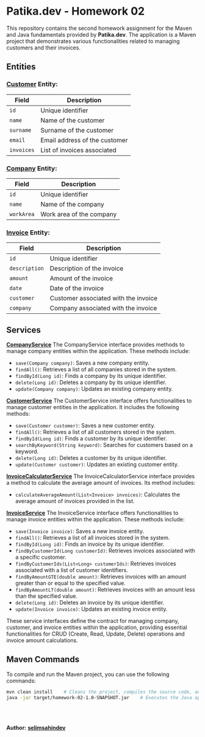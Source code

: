 # Patika.dev - Homework 02

This repository contains the second homework assignment for the Maven and Java fundamentals provided by **Patika.dev**. The application is a Maven project that demonstrates various functionalities related to managing customers and their invoices.

## Entities

### [**Customer**](src/main/java/org/selimsahin/entity/Customer.java) Entity:

| Field       | Description                       |
|-------------|-----------------------------------|
| `id`        | Unique identifier                 |
| `name`      | Name of the customer              |
| `surname`   | Surname of the customer           |
| `email`     | Email address of the customer     |
| `invoices`  | List of invoices associated       |


### [**Company**](src/main/java/org/selimsahin/entity/Company.java) Entity:

| Field      | Description               |
|------------|---------------------------|
| `id`       | Unique identifier         |
| `name`     | Name of the company       |
| `workArea` | Work area of the company  |


### [**Invoice**](src/main/java/org/selimsahin/entity/Invoice.java) Entity:

| Field         | Description                            |
|---------------|----------------------------------------|
| `id`          | Unique identifier                      |
| `description` | Description of the invoice             |
| `amount`      | Amount of the invoice                  |
| `date`        | Date of the invoice                    |
| `customer`    | Customer associated with the invoice   |
| `company`     | Company associated with the invoice    |



## Services
[**CompanyService**](src/main/java/org/selimsahin/services/CompanyService.java)
The CompanyService interface provides methods to manage company entities within the application. These methods include:

- `save(Company company)`: Saves a new company entity.
- `findAll()`: Retrieves a list of all companies stored in the system.
- `findById(Long id)`: Finds a company by its unique identifier.
- `delete(Long id)`: Deletes a company by its unique identifier.
- `update(Company company)`: Updates an existing company entity.

[**CustomerService**](src/main/java/org/selimsahin/services/CustomerService.java)
The CustomerService interface offers functionalities to manage customer entities in the application. It includes the following methods:

- `save(Customer customer)`: Saves a new customer entity.
- `findAll()`: Retrieves a list of all customers stored in the system.
- `findById(Long id)`: Finds a customer by its unique identifier.
- `searchByKeyword(String keyword)`: Searches for customers based on a keyword.
- `delete(Long id)`: Deletes a customer by its unique identifier.
- `update(Customer customer)`: Updates an existing customer entity.

[**InvoiceCalculatorService**](src/main/java/org/selimsahin/services/InvoiceCalculatorService.java)
The InvoiceCalculatorService interface provides a method to calculate the average amount of invoices. Its method includes:

- `calculateAverageAmount(List<Invoice> invoices)`: Calculates the average amount of invoices provided in the list.

[**InvoiceService**](src/main/java/org/selimsahin/services/InvoiceService.java)
The InvoiceService interface offers functionalities to manage invoice entities within the application. These methods include:

- `save(Invoice invoice)`: Saves a new invoice entity.
- `findAll()`: Retrieves a list of all invoices stored in the system.
- `findById(Long id)`: Finds an invoice by its unique identifier.
- `findByCustomerId(Long customerId)`: Retrieves invoices associated with a specific customer.
- `findByCustomerIds(List<Long> customerIds)`: Retrieves invoices associated with a list of customer identifiers.
- `findByAmountGTE(double amount)`: Retrieves invoices with an amount greater than or equal to the specified value.
- `findByAmountLT(double amount)`: Retrieves invoices with an amount less than the specified value.
- `delete(Long id)`: Deletes an invoice by its unique identifier.
- `update(Invoice invoice)`: Updates an existing invoice entity.

These service interfaces define the contract for managing company, customer, and invoice entities within the application, providing essential functionalities for CRUD (Create, Read, Update, Delete) operations and invoice amount calculations.

## Maven Commands

To compile and run the Maven project, you can use the following commands:

```bash
mvn clean install    # Cleans the project, compiles the source code, and packages it into a JAR file
java -jar target/homework-02-1.0-SNAPSHOT.jar    # Executes the Java application
```

<br />
<br />

**Author:** [**selimsahindev**](https://github.com/selimsahindev/)
